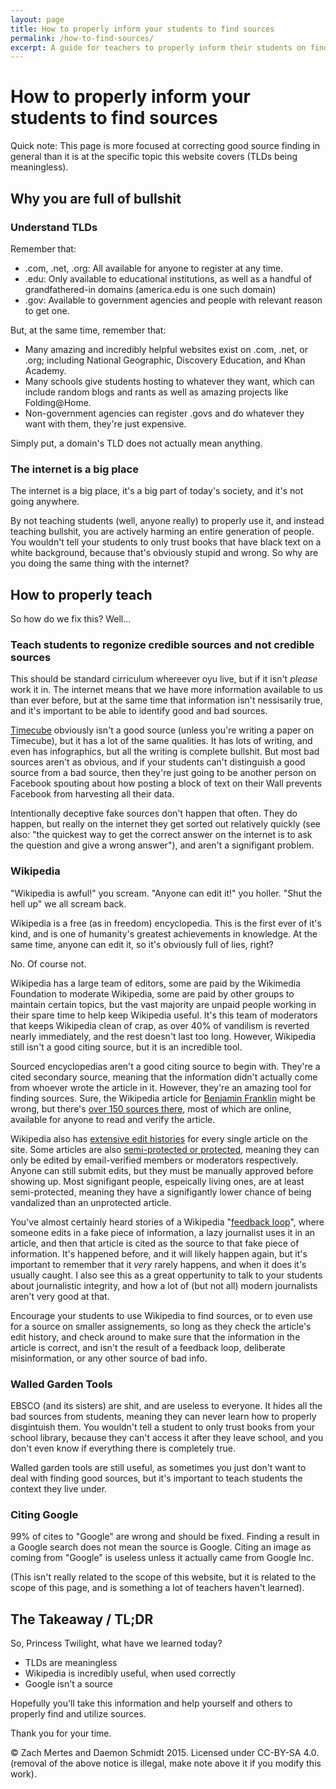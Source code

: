 ```yaml
---
layout: page
title: How to properly inform your students to find sources
permalink: /how-to-find-sources/
excerpt: A guide for teachers to properly inform their students on finding sources.
---
```

# How to properly inform your students to find sources
Quick note: This page is more focused at correcting good source finding in general than it is at the specific topic this website covers (TLDs being meaningless).

## Why you are full of bullshit

### Understand TLDs
Remember that: 

* .com, .net, .org: All available for anyone to register at any time.
* .edu: Only available to educational institutions, as well as a handful of grandfathered-in domains (america.edu is one such domain)
* .gov: Available to government agencies and people with relevant reason to get one.

But, at the same time, remember that:

* Many amazing and incredibly helpful websites exist on .com, .net, or .org; including National Geographic, Discovery Education, and Khan Academy.
* Many schools give students hosting to whatever they want, which can include random blogs and rants as well as amazing projects like Folding@Home.
* Non-government agencies can register .govs and do whatever they want with them, they're just expensive.

Simply put, a domain's TLD does not actually mean anything.

### The internet is a big place

The internet is a big place, it's a big part of today's society, and it's not going anywhere.

By not teaching students (well, anyone really) to properly use it, and instead teaching bullshit, you are actively harming an entire generation of people. You wouldn't tell your students to only trust books that have black text on a white background, because that's obviously stupid and wrong. So why are you doing the same thing with the internet?

## How to properly teach
So how do we fix this? Well...

### Teach students to regonize credible sources and not credible sources
This should be standard cirriculum whereever oyu live, but if it isn't *please* work it in. The internet means that we have more information available to us than ever before, but at the same time that information isn't nessisarily true, and it's important to be able to identify good and bad sources.

[Timecube][timecube] obviously isn't a good source (unless you're writing a paper on Timecube), but it has a lot of the same qualities. It has lots of writing, and even has infographics, but all the writing is complete bullshit. But most bad sources aren't as obvious, and if your students can't distinguish a good source from a bad source, then they're just going to be another person on Facebook spouting about how posting a block of text on their Wall prevents Facebook from harvesting all their data.

Intentionally deceptive fake sources don't happen that often. They do happen, but really on the internet they get sorted out relatively quickly (see also: "the quickest way to get the correct answer on the internet is to ask the question and give a wrong answer"), and aren't a signifigant problem.

### Wikipedia
"Wikipedia is awful!" you scream. "Anyone can edit it!" you holler. "Shut the hell up" we all scream back.

Wikipedia is a free (as in freedom) encyclopedia. This is the first ever of it's kind, and is one of humanity's greatest achievements in knowledge. At the same time, anyone can edit it, so it's obviously full of lies, right?

No. Of course not.

Wikipedia has a large team of editors, some are paid by the Wikimedia Foundation to moderate Wikipedia, some are paid by other groups to maintain certain topics, but the vast majority are unpaid people working in their spare time to help keep Wikipedia useful. It's this team of moderators that keeps Wikipedia clean of crap, as over 40% of vandilism is reverted nearly immediately, and the rest doesn't last too long. However, Wikipedia still isn't a good citing source, but it is an incredible tool.

Sourced encyclopedias aren't a good citing source to begin with. They're a cited secondary source, meaning that the information didn't actually come from whoever wrote the article in it. However, they're an amazing tool for finding sources. Sure, the Wikipedia article for [Benjamin Franklin][wikiben] might be wrong, but there's [over 150 sources there][wikibensources], most of which are online, available for anyone to read and verify the article.

Wikipedia also has [extensive edit histories][wikibenhistory] for every single article on the site. Some articles are also [semi-protected or protected][wikiprotection], meaning they can only be edited by email-verified members or moderators respectively. Anyone can still submit edits, but they must be manually approved before showing up. Most signifigant people, espeically living ones, are at least semi-protected, meaning they have a signifigantly lower chance of being vandalized than an unprotected article.

You've almost certainly heard stories of a Wikipedia "[feedback loop][xkcd978]", where someone edits in a fake piece of information, a lazy journalist uses it in an article, and then that article is cited as the source to that fake piece of information. It's happened before, and it will likely happen again, but it's important to remember that it *very* rarely happens, and when it does it's usually caught. I also see this as a great oppertunity to talk to your students about journalistic integrity, and how a lot of (but not all) modern journalists aren't very good at that.

Encourage your students to use Wikipedia to find sources, or to even use for a source on smaller assignements, so long as they check the article's edit history, and check around to make sure that the information in the article is correct, and isn't the result of a feedback loop, deliberate misinformation, or any other source of bad info.

### Walled Garden Tools
EBSCO (and its sisters) are shit, and are useless to everyone. It hides all the bad sources from students, meaning they can never learn how to properly disgintuish them. You wouldn't tell a student to only trust books from your school library, because they can't access it after they leave school, and you don't even know if everything there is completely true.

Walled garden tools are still useful, as sometimes you just don't want to deal with finding good sources, but it's important to teach students the context they live under.

### Citing Google
99% of cites to "Google" are wrong and should be fixed. Finding a result in a Google search does not mean the source is Google. Citing an image as coming from "Google" is useless unless it actually came from Google Inc.

(This isn't really related to the scope of this website, but it is related to the scope of this page, and is something a lot of teachers haven't learned).

## The Takeaway / TL;DR
So, Princess Twilight, what have we learned today?

* TLDs are meaningless
* Wikipedia is incredibly useful, when used correctly
* Google isn't a source

Hopefully you'll take this information and help yourself and others to properly find and utilize sources.

<span class="muhahaha">Thank you for your time.</span>

&copy; Zach Mertes and Daemon Schmidt 2015. Licensed under CC-BY-SA 4.0.  
(removal of the above notice is illegal, make note above it if you modify this work).

  [timecube]: http://timecube.com/
  [wikiben]: https://en.wikipedia.org/wiki/Benjamin_Franklin
  [wikibensources]: https://en.wikipedia.org/wiki/Benjamin_Franklin#References
  [wikibenhistory]: https://en.wikipedia.org/w/index.php?title=Benjamin_Franklin&action=history
  [wikiprotection]: https://en.wikipedia.org/wiki/Wikipedia:Protection_policy
  [wikipediareliability]: https://en.wikipedia.org/wiki/Reliability_of_Wikipedia
  [wikipedialoop]: https://en.wikipedia.org/wiki/Reliability_of_Wikipedia#Information_loop
  [xkcd978]: https://xkcd.com/978/
